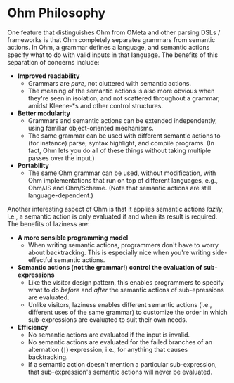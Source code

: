 # Ohm Philosophy

One feature that distinguishes Ohm from OMeta and other parsing DSLs / frameworks is that Ohm completely separates grammars from semantic actions. In Ohm, a grammar defines a language, and semantic actions specify what to do with valid inputs in that language. The benefits of this separation of concerns include:

- **Improved readability**
  - Grammars are _pure_, not cluttered with semantic actions.
  - The meaning of the semantic actions is also more obvious when they're seen in isolation, and not scattered throughout a grammar, amidst Kleene-\*s and other control structures.
- **Better modularity**
  - Grammars and semantic actions can be extended independently, using familiar object-oriented mechanisms.
  - The same grammar can be used with different semantic actions to (for instance) parse, syntax highlight, and compile programs. (In fact, Ohm lets you do all of these things without taking multiple passes over the input.)
- **Portability**
  - The same Ohm grammar can be used, without modification, with Ohm implementations that run on top of different languages, e.g., Ohm/JS and Ohm/Scheme. (Note that semantic actions are still language-dependent.)

Another interesting aspect of Ohm is that it applies semantic actions _lazily_, i.e., a semantic action is only evaluated if and when its result is required. The benefits of laziness are:

- **A more sensible programming model**
  - When writing semantic actions, programmers don't have to worry about backtracking. This is especially nice when you're writing side-effectful semantic actions.
- **Semantic actions (not the grammar!) control the evaluation of sub-expressions**
  - Like the visitor design pattern, this enables programmers to specify what to do _before_ and _after_ the semantic actions of sub-epressions are evaluated.
  - Unlike visitors, laziness enables different semantic actions (i.e., different uses of the same grammar) to customize the order in which sub-expressions are evaluated to suit their own needs.
- **Efficiency**
  - No semantic actions are evaluated if the input is invalid.
  - No semantic actions are evaluated for the failed branches of an alternation (`|`) expression, i.e., for anything that causes backtracking.
  - If a semantic action doesn't mention a particular sub-expression, that sub-expression's semantic actions will never be evaluated.
